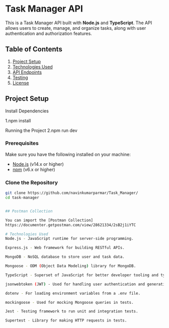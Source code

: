 # Task Manager API

This is a Task Manager API built with **Node.js** and **TypeScript**. The API allows users to create, manage, and organize tasks, along with user authentication and authorization features.

## Table of Contents

1. [Project Setup](#project-setup)
2. [Technologies Used](#technologies-used)
3. [API Endpoints](#api-endpoints)
4. [Testing](#testing)
5. [License](#license)

## Project Setup
Install Dependencies

1.npm install

Running the Project
2.npm run dev


### Prerequisites

Make sure you have the following installed on your machine:

- [Node.js](https://nodejs.org/) (v14.x or higher)
- [npm](https://www.npmjs.com/) (v6.x or higher)

### Clone the Repository

```bash
git clone https://github.com/navinkumarparmar/Task_Manager/
cd task-manager


## Postman Collection

You can import the [Postman Collection]
https://documenter.getpostman.com/view/28621334/2sB2j1iYTC

# Technologies Used
Node.js - JavaScript runtime for server-side programming.

Express.js - Web framework for building RESTful APIs.

MongoDB - NoSQL database to store user and task data.

Mongoose - ODM (Object Data Modeling) library for MongoDB.

TypeScript - Superset of JavaScript for better developer tooling and type safety.

jsonwebtoken (JWT) - Used for handling user authentication and generating tokens.

dotenv - For loading environment variables from a .env file.

mockingoose - Used for mocking Mongoose queries in tests.

Jest - Testing framework to run unit and integration tests.

Supertest - Library for making HTTP requests in tests.